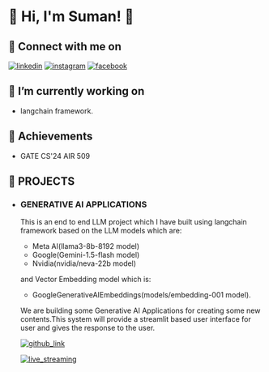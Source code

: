  # 🔗 Hi, I'm Suman! 👋
 
 ## 🔗 Connect with me on
[![linkedin](https://img.shields.io/badge/linkedin-0A66C2?style=for-the-badge&logo=linkedin&logoColor=white)](https://www.linkedin.com/in/sumanroy2004/) [![instagram](https://img.shields.io/badge/instagram-1DA1F?style=for-the-badge&logo=instagram&logoColor=white)](https://www.instagram.com/su_man.roy2004/?hl=en)  [![facebook](https://img.shields.io/badge/facebook-1DA1A2?style=for-the-badge&logo=facebook&logoColor=white)](https://www.facebook.com/profile.php?id=100069838520957) 
 
 ## 🔗 I’m currently working on
 -  langchain framework.
   
 ## 🔗 Achievements
 -  GATE CS'24 AIR 509

 ## 🔗 PROJECTS
   - ### GENERATIVE AI APPLICATIONS
     This is an end to end LLM project which I have built using langchain framework based on the LLM models which are:
     - Meta AI(llama3-8b-8192 model)
     - Google(Gemini-1.5-flash model)
     - Nvidia(nvidia/neva-22b model)
     
     and Vector Embedding model which is:
     - GoogleGenerativeAIEmbeddings(models/embedding-001 model).
     
     We are building some Generative AI Applications for creating some new contents.This system will provide a streamlit based user interface for user and gives the response to the user.

     [![github_link](https://img.shields.io/badge/github_link-0A66C2?style=for-the-badge&logo=github&logoColor=white)](https://github.com/SumanRoy004/Generative-AI-Applications.git)

     [![live_streaming](https://img.shields.io/badge/live_streaming-1DA1F2?style=for-the-badge&logo=live_streaming&logoColor=white)]()
      
            

<!---
SumanRoy004/SumanRoy004 is a ✨ special ✨ repository because its `README.md` (this file) appears on your GitHub profile.
You can click the Preview link to take a look at your changes.
--->
